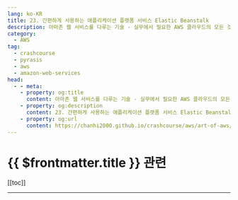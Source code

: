 ```yaml
---
lang: ko-KR
title: 23. 간편하게 사용하는 애플리케이션 플랫폼 서비스 Elastic Beanstalk
description: 아마존 웹 서비스를 다루는 기술 - 실무에서 필요한 AWS 클라우드의 모든 것! > 23. 간편하게 사용하는 애플리케이션 플랫폼 서비스 Elastic Beanstalk
category:
  - AWS
tag: 
  - crashcourse
  - pyrasis
  - aws 
  - amazon-web-services
head:
  - - meta:
    - property: og:title
      content: 아마존 웹 서비스를 다루는 기술 - 실무에서 필요한 AWS 클라우드의 모든 것! > 23. 간편하게 사용하는 애플리케이션 플랫폼 서비스 Elastic Beanstalk
    - property: og:description
      content: 23. 간편하게 사용하는 애플리케이션 플랫폼 서비스 Elastic Beanstalk
    - property: og:url
      content: https://chanhi2000.github.io/crashcourse/aws/art-of-aws/23.html
---
```


# {{ $frontmatter.title }} 관련

[[toc]]

---

<TagLinks />